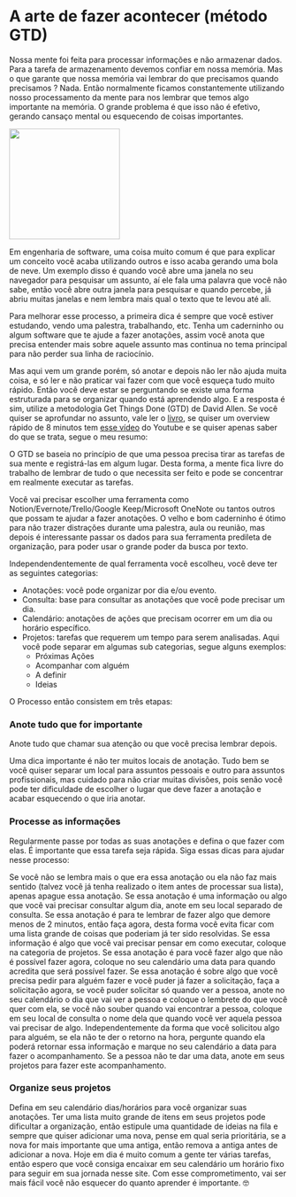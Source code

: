 # A arte de fazer acontecer (método GTD)
 
Nossa mente foi feita para processar informações e não armazenar dados. Para a tarefa de armazenamento devemos confiar em nossa memória. Mas o que garante que nossa memória vai lembrar do que precisamos quando precisamos ? Nada. Então normalmente ficamos constantemente utilizando nosso processamento da mente para nos lembrar que temos algo importante na memória. O grande problema é que isso não é efetivo, gerando cansaço mental ou esquecendo de coisas importantes.

<img class="center" src="https://hips.hearstapps.com/countryliving.cdnds.net/17/11/2048x1362/gallery-1489490996-memory-mind-brain.jpg?resize=480:*" width="200"/>
 
Em engenharia de software, uma coisa muito comum é que para explicar um conceito você acaba utilizando outros e isso acaba gerando uma bola de neve. Um exemplo disso é quando você abre uma janela no seu navegador para pesquisar um assunto, aí ele fala uma palavra que você não sabe, então você abre outra janela para pesquisar e quando percebe, já abriu muitas janelas e nem lembra mais qual o texto que te levou até ali.

Para melhorar esse processo, a primeira dica é sempre que você estiver estudando, vendo uma palestra, trabalhando, etc. Tenha um caderninho ou algum software que te ajude a fazer anotações, assim você anota que precisa entender mais sobre aquele assunto mas continua no tema principal para não perder sua linha de raciocínio.

Mas aqui vem um grande porém, só anotar e depois não ler não ajuda muita coisa, e só ler e não praticar vai fazer com que você esqueça tudo muito rápido. Então você deve estar se perguntando se existe uma forma estruturada para se organizar quando está aprendendo algo. E a resposta é sim, utilize a metodologia Get Things Done (GTD) de David Allen. Se você quiser se aprofundar no assunto, vale ler o [livro](https://www.amazon.com.br/Arte-Fazer-Acontecer-David-Allen/dp/8543102812/ref=asc_df_8543102812/?tag=googleshopp00-20&linkCode=df0&hvadid=379708192683&hvpos=&hvnetw=g&hvrand=16750374164720112650&hvpone=&hvptwo=&hvqmt=&hvdev=c&hvdvcmdl=&hvlocint=&hvlocphy=1001773&hvtargid=pla-811770767898&psc=1), se quiser um overview rápido de 8 minutos tem [esse vídeo](https://www.youtube.com/watch?v=gCswMsONkwY) do Youtube e se quiser apenas saber do que se trata, segue o meu resumo:

O GTD se baseia no princípio de que uma pessoa precisa tirar as tarefas de sua mente e registrá-las em algum lugar. Desta forma, a mente fica livre do trabalho de lembrar de tudo o que necessita ser feito e pode se concentrar em realmente executar as tarefas.

Você vai precisar escolher uma ferramenta como Notion/Evernote/Trello/Google Keep/Microsoft OneNote ou tantos outros que possam te ajudar a fazer anotações. O velho e bom caderninho é ótimo para não trazer distrações durante uma palestra, aula ou reunião, mas depois é interessante passar os dados para sua ferramenta predileta de organização, para poder usar o grande poder da busca por texto.

Independendentemente de qual ferramenta você escolheu, você deve ter as seguintes categorias:
- Anotações: você pode organizar por dia e/ou evento.
- Consulta: base para consultar as anotações que você pode precisar um dia.
- Calendário: anotações de ações que precisam ocorrer em um dia ou horário específico.
- Projetos: tarefas que requerem um tempo para serem analisadas. Aqui você pode separar em algumas sub categorias, segue alguns exemplos:
  - Próximas Ações
  - Acompanhar com alguém
  - A definir
  - Ideias

O Processo então consistem em três etapas:

### Anote tudo que for importante
Anote tudo que chamar sua atenção ou que você precisa lembrar depois. 

Uma dica importante é não ter muitos locais de anotação. Tudo bem se você quiser separar um local para assuntos pessoais e outro para assuntos profissionais, mas cuidado para não criar muitas divisões, pois senão você pode ter dificuldade de escolher o lugar que deve fazer a anotação e acabar esquecendo o que iria anotar. 

### Processe as informações
Regularmente passe por todas as suas anotações e defina o que fazer com elas. É importante que essa tarefa seja rápida. Siga essas dicas para ajudar nesse processo:

Se você não se lembra mais o que era essa anotação ou ela não faz mais sentido (talvez você já tenha realizado o item antes de processar sua lista), apenas apague essa anotação.
Se essa anotação é uma informação ou algo que você vai precisar consultar algum dia, anote em seu local separado de consulta.
Se essa anotação é para te lembrar de fazer algo que demore menos de 2 minutos, então faça agora, desta forma você evita ficar com uma lista grande de coisas que poderiam já ter sido resolvidas.
Se essa informação é algo que você vai precisar pensar em como executar, coloque na categoria de projetos.
Se essa anotação é para você fazer algo que não é possível fazer agora, coloque no seu calendário uma data para quando acredita que será possível fazer.
Se essa anotação é sobre algo que você precisa pedir para alguém fazer e você puder já fazer a solicitação, faça a solicitação agora, se você puder solicitar só quando ver a pessoa, anote no seu calendário o dia que vai ver a pessoa e coloque o lembrete do que você quer com ela, se você não souber quando vai encontrar a pessoa, coloque em seu local de consulta o nome dela que quando você ver aquela pessoa vai precisar de algo. 
Independentemente da forma que você solicitou algo para alguém, se ela não te der o retorno na hora, pergunte quando ela poderá retornar essa informação e marque no seu calendário a data para fazer o acompanhamento. Se a pessoa não te dar uma data, anote em seus projetos para fazer este acompanhamento.

### Organize seus projetos
Defina em seu calendário dias/horários para você organizar suas anotações. Ter uma lista muito grande de itens em seus projetos pode dificultar a organização, então estipule uma quantidade de ideias na fila e sempre que quiser adicionar uma nova, pense em qual seria prioritária, se a nova for mais importante que uma antiga, então remova a antiga antes de adicionar a nova.
Hoje em dia é muito comum a gente ter várias tarefas, então espero que você consiga encaixar em seu calendário um horário fixo para seguir em sua jornada nesse site. Com esse comprometimento, vai ser mais fácil você não esquecer do quanto aprender é importante. 🤓
